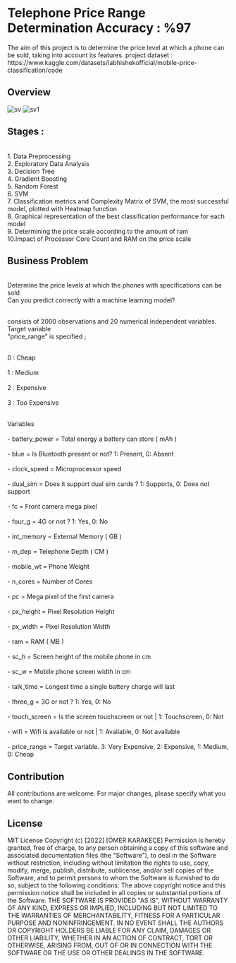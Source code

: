 <h1>Telephone Price Range Determination Accuracy : %97 </h1>
The aim of this project is to determine the price level at which a phone can be sold, taking into account its features.
project dataset : https://www.kaggle.com/datasets/iabhishekofficial/mobile-price-classification/code

<h2>Overview</h2>

![sv](https://github.com/omerkrkcc/BankApplication/assets/92057033/4e22cd4f-0010-4f34-ae69-70aea72cef42)
![sv1](https://github.com/omerkrkcc/BankApplication/assets/92057033/0ade85ab-d52b-47d0-a757-2d2592e21593)

<h2>Stages :</h2>

<br> 1. Data Preprocessing
<br> 2. Exploratory Data Analysis
<br> 3. Decision Tree
<br> 4. Gradient Boosting
<br> 5. Random Forest
<br> 6. SVM
<br> 7. Classification metrics and Complexity Matrix of SVM, the most successful model, plotted with Heatmap function
<br> 8. Graphical representation of the best classification performance for each model
<br> 9. Determining the price scale according to the amount of ram
<br> 10.Impact of Processor Core Count and RAM on the price scale

<h2>Business Problem</h2> 

<br>Determine the price levels at which the phones with specifications can be sold
<br>Can you predict correctly with a machine learning model?

<br>consists of 2000 observations and 20 numerical independent variables. Target variable
<br>"price_range" is specified ;

<br>0 : Cheap</br>
<br>1 : Medium</br>
<br>2 : Expensive</br>
<br>3 : Too Expensive</br>


<br>Variables</br>
<br>- battery_power = Total energy a battery can store ( mAh )</br>
<br>- blue = Is Bluetooth present or not? 1: Present, 0: Absent</br>
<br>- clock_speed = Microprocessor speed</br>
<br>- dual_sim = Does it support dual sim cards ? 1: Supports, 0: Does not support</br>
<br>- fc = Front camera mega pixel</br>
<br>- four_g = 4G or not ? 1: Yes, 0: No</br>
<br>- int_memory = External Memory ( GB )</br>
<br>- m_dep = Telephone Depth ( CM )</br>
<br>- mobile_wt = Phone Weight</br>
<br>- n_cores = Number of Cores</br>
<br>- pc = Mega pixel of the first camera</br>
<br> - px_height = Pixel Resolution Height</br>
<br> - px_width = Pixel Resolution Width</br>
<br> - ram = RAM ( MB )</br>
<br> - sc_h = Screen height of the mobile phone in cm</br>
<br> - sc_w = Mobile phone screen width in cm</br>
<br> - talk_time = Longest time a single battery charge will last</br>
<br> - three_g = 3G or not ? 1: Yes, 0: No</br>
<br> - touch_screen = Is the screen touchscreen or not | 1: Touchscreen, 0: Not</br>
<br> - wifi = Wifi is available or not | 1: Available, 0: Not available</br>
<br> - price_range = Target variable.  3: Very Expensive, 2: Expensive, 1: Medium, 0: Cheap</br>

## Contribution
All contributions are welcome. For major changes, please specify what you want to change.

## License
MIT License Copyright (c) [2022] [ÖMER KARAKEÇE]
Permission is hereby granted, free of charge, to any person obtaining a copy of this software 
and associated documentation files (the "Software"), to deal in the Software without restriction, 
including without limitation the rights to use, copy, modify, merge, publish, distribute, sublicense, 
and/or sell copies of the Software, and to permit persons to whom the Software is furnished to do so, 
subject to the following conditions: The above copyright notice and this permission notice shall be 
included in all copies or substantial portions of the Software. THE SOFTWARE IS PROVIDED "AS IS", 
WITHOUT WARRANTY OF ANY KIND, EXPRESS OR IMPLIED, INCLUDING BUT NOT LIMITED TO THE WARRANTIES OF 
MERCHANTABILITY, FITNESS FOR A PARTICULAR PURPOSE AND NONINFRINGEMENT. IN NO EVENT SHALL THE AUTHORS 
OR COPYRIGHT HOLDERS BE LIABLE FOR ANY CLAIM, DAMAGES OR OTHER LIABILITY, WHETHER IN AN ACTION OF CONTRACT, 
TORT OR OTHERWISE, ARISING FROM, OUT OF OR IN CONNECTION WITH THE SOFTWARE OR THE USE OR OTHER DEALINGS 
IN THE SOFTWARE.
